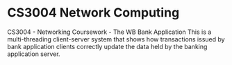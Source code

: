 # CS3004 Network Computing
CS3004 - Networking Coursework - The WB Bank Application
This is a multi-threading client-server system that shows how transactions issued by bank application clients correctly update the data held by the banking application server.
